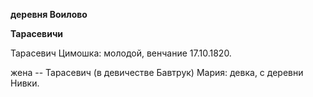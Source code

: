 **деревня Воилово**

**Тарасевичи**

Тарасевич Цимошка: молодой, венчание 17.10.1820.

жена -- Тарасевич (в девичестве Бавтрук) Мария: девка, с деревни Нивки.
